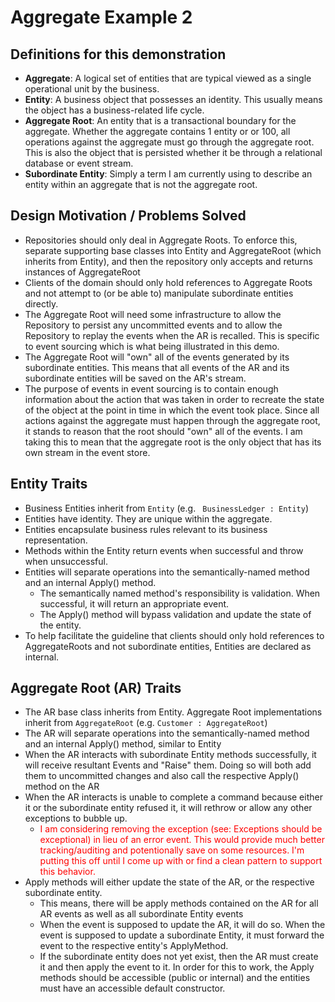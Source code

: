 ﻿# Aggregate Example 2

## Definitions for this demonstration
* **Aggregate**: A logical set of entities that are typical viewed as a single operational unit by the business.
* **Entity**: A business object that possesses an identity. This usually means the object has a business-related life cycle.
* **Aggregate Root**: An entity that is a transactional boundary for the aggregate. Whether the aggregate contains 1 entity or or 100, all operations against the aggregate must go through the aggregate root. This is also the object that is persisted whether it be through a relational database or event stream.
* **Subordinate Entity**: Simply a term I am currently using to describe an entity within an aggregate that is not the aggregate root.

## Design Motivation / Problems Solved
* Repositories should only deal in Aggregate Roots. To enforce this, separate supporting base classes into Entity and AggregateRoot (which inherits from Entity), and then the repository only accepts and returns instances of AggregateRoot
* Clients of the domain should only hold references to Aggregate Roots and not attempt to (or be able to) manipulate subordinate entities directly.
* The Aggregate Root will need some infrastructure to allow the Repository to persist any uncommitted events and to allow the Repository to replay the events when the AR is recalled. This is specific to event sourcing which is what being illustrated in this demo.
* The Aggregate Root will "own" all of the events generated by its subordinate entities. This means that all events of the AR and its subordinate entities will be saved on the AR's stream.
* The purpose of events in event sourcing is to contain enough information about the action that was taken in order to recreate the state of the object at the point in time in which the event took place. Since all actions against the aggregate must happen through the aggregate root, it stands to reason that the root should "own" all of the events. I am taking this to mean that the aggregate root is the only object that has its own stream in the event store.

## Entity Traits
* Business Entities inherit from `Entity` (e.g. ` BusinessLedger : Entity`)
* Entities have identity. They are unique within the aggregate.
* Entities encapsulate business rules relevant to its business representation. 
* Methods within the Entity return events when successful and throw when unsuccessful.
* Entities will separate operations into the semantically-named method and an internal Apply() method.
  * The semantically named method's responsibility is validation. When successful, it will return an appropriate event.
  * The Apply() method will bypass validation and update the state of the entity.
* To help facilitate the guideline that clients should only hold references to AggregateRoots and not subordinate entities, Entities are declared as internal. 

## Aggregate Root (AR) Traits
* The AR base class inherits from Entity. Aggregate Root implementations inherit from `AggregateRoot` (e.g. `Customer : AggregateRoot`)
* The AR will separate operations into the semantically-named method and an internal Apply() method, similar to Entity
* When the AR interacts with subordinate Entity methods successfully, it will receive resultant Events and "Raise" them. Doing so will both add them to uncommitted changes and also call the respective Apply() method on the AR
* When the AR interacts is unable to complete a command because either it or the subordinate entity refused it, it will rethrow or allow any other exceptions to bubble up.
  * <span style="color:red">I am considering removing the exception (see: Exceptions should be exceptional) in lieu of an error event. This would provide much better tracking/auditing and potentionally save on some resources. I'm putting this off until I come up with or find a clean pattern to support this behavior.</span>
* Apply methods will either update the state of the AR, or the respective subordinate entity. 
  * This means, there will be apply methods contained on the AR for all AR events as well as all subordinate Entity events
  * When the event is supposed to update the AR, it will do so. When the event is supposed to update a subordinate Entity, it must forward the event to the respective entity's ApplyMethod. 
  * If the subordinate entity does not yet exist, then the AR must create it and then apply the event to it. In order for this to work, the Apply methods should be accessible (public or internal) and the entities must have an accessible default constructor.

